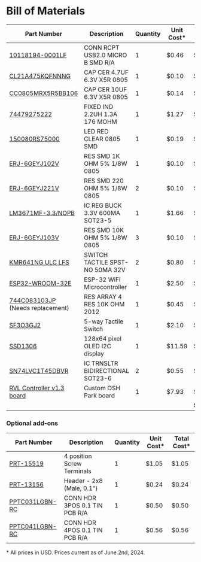 # Bill of Materials

| Part Number | Description | Quantity | Unit Cost&ast; | Total Cost&ast; |
|-------------|-------------|----------|------|------|
| [10118194-0001LF](https://www.digikey.com/product-detail/en/amphenol-icc-fci/10118194-0001LF/609-4618-1-ND/2785382) | CONN RCPT USB2.0 MICRO B SMD R/A | 1 | $0.46 | $0.46 |
| [ CL21A475KQFNNNG](https://www.digikey.com/product-detail/en/samsung-electro-mechanics/CL21A475KQFNNNG/1276-6465-1-ND/5958093) | CAP CER 4.7UF 6.3V X5R 0805 | 1 | $0.10 | $0.10 |
| [ CC0805MRX5R5BB106](https://www.digikey.com/en/products/detail/yageo/CC0805MRX5R5BB106/7164457) | CAP CER 10UF 6.3V X5R 0805 | 1 | $0.14 | $0.14 |
| [ 74479275222](https://www.digikey.com/product-detail/en/w-rth-elektronik/74479275222/732-9708-1-ND/5870862) | FIXED IND 2.2UH 1.3A 176 MOHM  | 1 | $1.27 | $1.27 |
| [150080RS75000](https://www.digikey.com/product-detail/en/w-rth-elektronik/150080RS75000/732-4984-1-ND/4489916) | LED RED CLEAR 0805 SMD | 1 | $0.19 | $0.19 |
| [ERJ-6GEYJ102V](https://www.digikey.com/product-detail/en/panasonic-electronic-components/ERJ-6GEYJ102V/P1-0KACT-ND/42833) | RES SMD 1K OHM 5% 1/8W 0805 | 1 | $0.10 | $0.10 |
| [ERJ-6GEYJ221V](https://www.digikey.com/en/products/detail/panasonic-electronic-components/ERJ-6GEYJ221V/89706) | RES SMD 220 OHM 5% 1/8W 0805 | 2 | $0.10 | $0.20 |
| [LM3671MF-3.3/NOPB](https://www.digikey.com/product-detail/en/texas-instruments/LM3671MF-3.3-NOPB/LM3671MF-3.3-NOPBCT-ND/1590190) | IC REG BUCK 3.3V 600MA SOT23-5 | 1 | $1.66 | $1.66 |
| [ERJ-6GEYJ103V](https://www.digikey.com/product-detail/en/panasonic-electronic-components/ERJ-6GEYJ103V/P10KACT-ND/43118) |  	RES SMD 10K OHM 5% 1/8W 0805 | 3 | $0.10 | $0.30 |
| [KMR641NG ULC LFS](https://www.digikey.com/product-detail/en/c-k/KMR641NG-ULC-LFS/CKN10686CT-ND/6035358) | SWITCH TACTILE SPST-NO 50MA 32V | 2 | $0.80 | $1.60 |
| [ESP32-WROOM-32E](https://www.digikey.com/en/products/detail/espressif-systems/ESP32-WROOM-32E-N4/11613125) | ESP-32 WiFi Microcontroller | 1 | $2.50 | $2.50 |
| [744C083103JP](https://www.digikey.com/product-detail/en/cts-resistor-products/744C083103JP/744C083103JPCT-ND/1117754) (Needs replacement) | RES ARRAY 4 RES 10K OHM 2012 | 1 | $0.45 | $0.45 |
| [SF3O3GJ2](https://www.sparkfun.com/products/10063) | 5-way Tactile Switch | 1 | $2.10 | $2.10 |
| [SSD1306](https://www.amazon.com/gp/product/B01HHOAQ5A/) | 128x64 pixel OLED I2C display | 1 | $11.59 | $11.59 |
| [SN74LVC1T45DBVR](https://www.digikey.com/product-detail/en/texas-instruments/SN74LVC1T45DBVR/296-16843-1-ND/639459) | IC TRNSLTR BIDIRECTIONAL SOT23-6 | 2 | $0.55 | $1.10
| [RVL Controller v1.3 board](https://oshpark.com/shared_projects/HsvGJ1qx) | Custom OSH Park board | 1 | $7.93 | $7.93 |
| | | | | **$31.69** |

### Optional add-ons

| Part Number | Description | Quantity | Unit Cost&ast; | Total Cost&ast; |
|-------------|-------------|----------|------|------|
| [PRT-15519](https://www.sparkfun.com/products/15519) | 4 position Screw Terminals | 1 | $1.05 | $1.05 |
| [PRT-13156](https://www.sparkfun.com/products/13156) | Header - 2x8 (Male, 0.1") | 1 | $0.24 | $0.24 |
| [PPTC031LGBN-RC](https://www.digikey.com/product-detail/en/sullins-connector-solutions/PPTC031LGBN-RC/S5439-ND/775897) | CONN HDR 3POS 0.1 TIN PCB R/A | 1 | $0.50 | $0.50 |
| [PPTC041LGBN-RC](https://www.digikey.com/products/en?keywords=%20PPTC041LGBN-RC%20) | CONN HDR 4POS 0.1 TIN PCB R/A | 1 | $0.56 | $0.56 |

&ast; All prices in USD. Prices current as of June 2nd, 2024.

